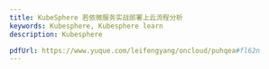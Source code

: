 ```yaml
---
title: KubeSphere 若依微服务实战部署上云流程分析
keywords: Kubesphere, Kubesphere learn
description: Kubesphere

pdfUrl: https://www.yuque.com/leifengyang/oncloud/puhqea#fl62n
---
```

